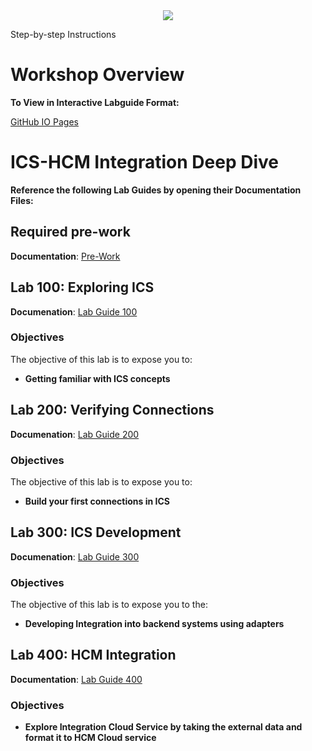 <center>
<img src="https://cloudaccelerate.github.io/TTC-CommonContent/images/ttc-logo.png" />
</center>

Step-by-step Instructions

# Workshop Overview

**To View in Interactive Labguide Format:**  

[GitHub IO Pages](https://oraclecps.github.io/ICS_HCM/)

# ICS-HCM Integration Deep Dive

**Reference the following Lab Guides by opening their Documentation Files:**
## Required pre-work

**Documentation**: [Pre-Work](ics000.md)

## Lab 100: Exploring ICS

**Documenation**: [Lab Guide 100](LabGuide100.md)

### Objectives
The objective of this lab is to expose you to:

- **Getting familiar with ICS concepts**

## Lab 200: Verifying Connections

**Documenation**: [Lab Guide 200](LabGuide200.md)

### Objectives
The objective of this lab is to expose you to:

- **Build your first connections in ICS**


## Lab 300: ICS Development

**Documenation**: [Lab Guide 300](LabGuide300.md)

### Objectives
The objective of this lab is to expose you to the:

- **Developing Integration into backend systems using adapters**

## Lab 400: HCM Integration

**Documentation**: [Lab Guide 400](LabGuide400.md)

### Objectives

- **Explore Integration Cloud Service by taking the external data and format it to HCM Cloud service**
